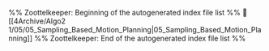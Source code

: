 %% Zoottelkeeper: Beginning of the autogenerated index file list  %%
📄 [[4Archive/Algo2 1/05/05_Sampling_Based_Motion_Planning|05_Sampling_Based_Motion_Planning]]
%% Zoottelkeeper: End of the autogenerated index file list  %%
